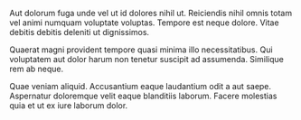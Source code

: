 Aut dolorum fuga unde vel ut id dolores nihil ut. Reiciendis nihil omnis totam vel animi numquam voluptate voluptas. Tempore est neque dolore. Vitae debitis debitis deleniti ut dignissimos.
 Quaerat magni provident tempore quasi minima illo necessitatibus. Qui voluptatem aut dolor harum non tenetur suscipit ad assumenda. Similique rem ab neque.
 Quae veniam aliquid. Accusantium eaque laudantium odit a aut saepe. Aspernatur doloremque velit eaque blanditiis laborum. Facere molestias quia et ut ex iure laborum dolor.
